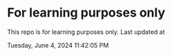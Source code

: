 # For learning purposes only
This repo is for learning purposes only.
Last updated at

Tuesday, June 4, 2024 11:42:05 PM

